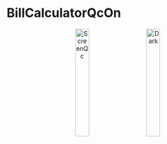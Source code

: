 # BillCalculatorQcOn

<p align="center">
  <img alt="ScreenQc" src="https://user-images.githubusercontent.com/35946656/176522788-5786a15b-f3ce-4c5f-92cf-5b61b09f9836.png" width="25%">
&nbsp; &nbsp; &nbsp; &nbsp;
  <img alt="Dark" src="https://user-images.githubusercontent.com/35946656/176523439-00f6a720-146d-43c4-bcf7-4ca2293ea9de.png" width="25%">
</p>

